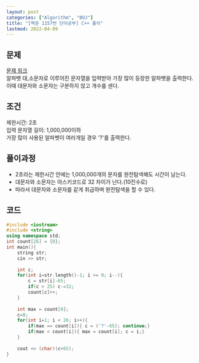 ```yaml
---
layout: post
categories: ["Algorithm", "BOJ"]
title: "[백준 1157번 단어공부] C++ 풀이"
lastmod: 2022-04-09
---
```

## 문제
[문제 링크](https://www.acmicpc.net/problem/1157)  
 알파벳 대,소문자로 이루어진 문자열을 입력받아 가장 많이 등장한 알파벳을 출력한다. 
이때 대문자와 소문자는 구분하지 않고 개수를 센다.
## 조건
제한시간: 2초  
입력 문자열 길이: 1,000,000이하  
가장 많이 사용된 알파벳이 여러개일 경우 '?'를 출력한다.  

## 풀이과정
- 2초라는 제한시간 안에는 1,000,000개의 문자를 완전탐색해도 시간이 남는다.  
- 대문자와 소문자는 아스키코드로 32 차이가 난다.(10진수로)  
- 따라서 대문자와 소문자를 같게 취급하며 완전탐색을 할 수 있다.

## 코드

``` c++
#include <iostream>
#include <string>
using namespace std;
int count[26] = {0};
int main(){
    string str;
    cin >> str;
    
    int c;
    for(int i=str.length()-1; i >= 0; i--){
        c = str[i]-65;
        if(c > 25) c-=32;
        count[c]++;
    }
    
    int max = count[0];
    c=0;
    for(int i=1; i < 26; i++){
        if(max == count[i]){ c = ('?'-65); continue;}
        if(max < count[i]){ max = count[i]; c = i;}
    }
    
    cout << (char)(c+65);
}
```
 